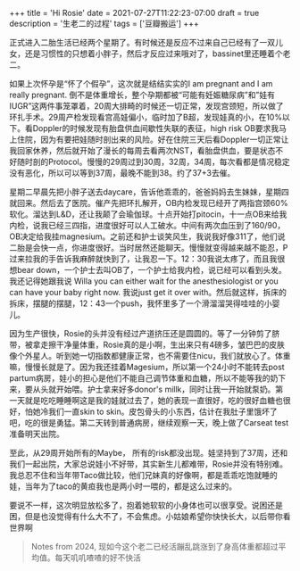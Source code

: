 +++
title = 'Hi Rosie'
date = 2021-07-27T11:22:23-07:00
draft = true
description = '生老二的过程'
tags = ['豆瓣搬运']
+++

正式进入二胎生活已经两个星期了。有时候还是反应不过来自己已经有了一双儿女，还是习惯性的只想着小胖子，然后才反应过来哦对了，bassinet里还睡着个老二。

如果上次怀孕是“怀了个假孕”，这次就是结结实实的I am pregnant and I am really pregnant. 倒不是体重增长，整个孕期都被“可能有妊娠糖尿病”和”娃有IUGR”这两件事笼罩着，20周大排畸的时候还一切正常，发现宫颈短，所以做了环扎手术。29周产检发现看宫高娃偏小，临时加了B超，发现娃真的小，在10%以下。看Doppler的时候发现有胎盘供血间歇性失联的表征，high risk OB要求我马上住院，因为有要把娃随时剖出来的风险。好在住院三天后看Doppler一切正常让我回家休养，然后就开始了漫长的每周去看两次NST，看胎盘供血，要是状态不好随时剖的Protocol。慢慢的29周过到30周，32周，34周，每次看都是情况稳定没有恶化，所以可以等到37周，最晚不能到38。约了37+3去催。

星期二早晨先把小胖子送去daycare，告诉他乖乖的，爸爸妈妈去生妹妹，星期四就回来。然后去了医院。催产先把环扎解开，OB内检发现已经开了两指宫颈60%软化。溜达到L&D，还让我颠了会瑜伽球。十点开始打pitocin，十一点OB来给我内检，说我已经三四指，进度很好可以人工破水。中间有两次血压到了160/90，OB决定给我挂magnesium。之前还和护士谈笑风生，我说我好像311了，他们说二胎是会快一点，你进度很好。当时居然还能聊天。慢慢就变得越来越不能忍，P过来拉我的手告诉我麻醉就快到了，让我忍一下。12：30我说太疼了，而且我很想bear down，一个护士去叫OB了，一个护士给我内检，说已经可以看到头发。我还记得她跟我说 Willa you can either wait for the anesthesiologist or you can have your baby right now. 我说just get it over with。然后就这样，拆床的拆床，摆腿的摆腿，12：43一个push，我怀里多了一个滑溜溜哭得哇哇的小婴儿。

因为生产很快，Rosie的头并没有经过产道挤压还是圆圆的。等了一分钟剪了脐带，被拿走擦干净量体重，Rosie真的是小啊，生出来只有4磅多，皱巴巴的皮肤像个外星人。听到她一切指数都健康正常，也不需要住nicu，我们就放心了。体重嘛，慢慢长就是了。因为我还挂着Magesium，所以第一个24小时不能转去post partum病房，娃小的担心是他们不能自己调节体重和血糖，所以不能等我的奶下来，要从头就开始喂。护士拿来好多donor's millk，同时让我一开始就泵奶。第一天就是吃吃睡睡啊这是我的娃就过去了，她的表现一直很好，吃的很好血糖也很好，怕她冷我们一直skin to skin。皮包骨头的小东西，估计在我肚子里饿坏了吧，吃的很是勇猛。第二天转到普通病房，继续观察一天，晚上做了Carseat test准备明天出院。

至此，从29周开始所有的Maybe， 所有的risk都没出现。娃坚持到了37周，还和我们一起出院，大家总说娃小不好带，其实新生儿都难带，Rosie并没有特别难。我总忍不住和当年带Taco做比较，他们兄妹真的好像啊，都是乖乖吃饱就睡的娃，当年为了taco的黄疸我也是两小时一喂的，都是这么过来的。

要说不一样，这次明显放松多了，抱着她软软的小身体也可以很享受。说困还是困，但是也没觉得有什么大不了，不会焦虑。小姑娘希望你快快长大，以后带你看世界啊

> Notes from 2024, 现如今这个老二已经活蹦乱跳涨到了身高体重都超过平均值。每天叽叽喳喳的好不快活


